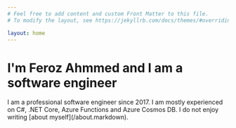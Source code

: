 ```yaml
---
# Feel free to add content and custom Front Matter to this file.
# To modify the layout, see https://jekyllrb.com/docs/themes/#overriding-theme-defaults

layout: home
---
```


<h1 class="page-heading">I'm Feroz Ahmmed and I am a software engineer</h1>
I am a professional software engineer since 2017. I am mostly experienced on C#, .NET Core, Azure Functions and Azure Cosmos DB. I do not enjoy writing [about myself](/about.markdown).
